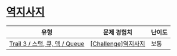 # [역지사지](https://www.codetree.ai/trails/complete/curated-cards/challenge-queue-reverse)

|유형|문제 경험치|난이도|
|---|---|---|
|[Trail 3 / 스택, 큐, 덱 / Queue](https://www.codetree.ai/trail-info/novice-high/)|[[Challenge]역지사지](https://www.codetree.ai/trails/complete/curated-cards/challenge-queue-reverse/)|보통|

